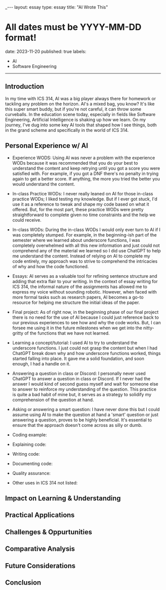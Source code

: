 _---
layout: essay
type: essay
title: "AI Wrote This"
# All dates must be YYYY-MM-DD format!
date: 2023-11-20
published: true
labels:
  - AI
  - Software Engineering
---



## Introduction

In my time with ICS 314, AI was a big player always there for homework or tackling any problem on the horizon. AI's a mixed bag, you know? It's like this super smart buddy, but if you're not careful, it can throw some curveballs. In the education scene today, especially in fields like Software Engineering, Artificial Intelligence is shaking up how we learn. On my journey, I've dug into some key AI tools that shaped how I see things, both in the grand scheme and specifically in the world of ICS 314.

## Personal Experience w/ AI
- Experience WODS: Using AI was never a problem with the experience WODs because it was recommended that you do your best to understand the content and keep retrying until you got a score you were satisfied with. For example, if you got a DNF there's no penalty in trying again to get a better score. If anything, the more you tried the better you would understand the content.
  
- In-class Practice WODs: I never really leaned on AI for those in-class practice WODs; I liked testing my knowledge. But if I ever got stuck, I'd use it as a reference to tweak and shape my code based on what it offered. But, for the most part, these practice WODs were pretty straightforward to complete given no time constraints and the help we could receive.
  
- In-class WODs: During the in-class WODs I would only ever turn to AI if I was completely stumped. For example, in the beginning-ish part of the semester where we learned about underscore functions, I was completely overwhelmed with all this new information and just could not comprehend any of the material we learned so I did use ChatGPT to help me understand the content. Instead of relying on AI to complete my code entirely, my approach was to strive to comprehend the intricacies of why and how the code functioned.
  
- Essays: AI serves as a valuable tool for refining sentence structure and adding that extra flair to your writing. In the context of essay writing for ICS 314, the informal nature of the assignments has allowed me to express my voice without sounding robotic. However, when faced with more formal tasks such as research papers, AI becomes a go-to resource for helping me structure the initial ideas of the paper.
  
- Final project: As of right now, in the beginning phase of our final project there is no need for the use of AI because I could just reference back to our previous experiences to see how and why the code works. But, I can forsee me using it in the future milestones when we get into the nitty-gritty of the functions that we have not learned.
  
- Learning a concept/tutorial: I used AI to try to understand the underscore functions. I just could not grasp the content but when I had ChatGPT break down why and how underscore functions worked, things started falling into place. It gave me a solid foundation, and soon enough, I had a handle on it.
  
- Answering a question in class or Discord: I personally never used ChatGPT to answer a question in class or Discord. If I never had the answer I would kind of second guess myself and wait for someone else to answer to reinforce my understanding of the question. This practice is quite a bad habit of mine but, it serves as a strategy to solidify my comprehension of the question at hand.
  
- Asking or answering a smart question: I have never done this but I could assume using AI to make the question at hand a 'smart' question or just answering a question, proves to be highly beneficial. It's essential to ensure that the approach doesn't come across as silly or dumb.
  
- Coding example: 
  
- Explaining code:
  
- Writing code:
  
- Documenting code:
  
- Quality assurance:
  
- Other uses in ICS 314 not listed:
  

## Impact on Learning & Understanding

## Practical Applications

## Challenges & Oppurtunities

## Comparative Analysis

## Future Considerations

## Conclusion
